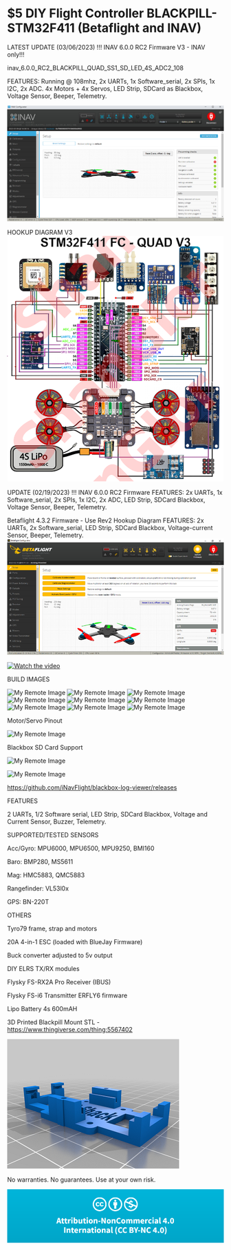 # $5 DIY Flight Controller BLACKPILL-STM32F411 (Betaflight and INAV)

LATEST UPDATE (03/06/2023) !!!     INAV 6.0.0 RC2 Firmware V3 - INAV only!!!

inav_6.0.0_RC2_BLACKPILL_QUAD_SS1_SD_LED_4S_ADC2_108

FEATURES: Running @ 108mhz, 2x UARTs, 1x Software_serial, 2x SPIs, 1x I2C, 2x ADC.
4x Motors + 4x Servos, LED Strip, SDCard as Blackbox, Voltage Sensor, Beeper, Telemetry.

![My Remote Image](https://github.com/EonClaw/10Dollar-Flight-Controller-STM32F411CEU6/blob/main/images/blackpill-fc-pinout-LARGE-rev3-QUAD-inav.png?dl=0)

HOOKUP DIAGRAM V3
![My Remote Image](https://github.com/EonClaw/10Dollar-Flight-Controller-STM32F411CEU6/blob/main/images/blackpill-fc-pinout-LARGE-rev3-QUAD.png?dl=0)

UPDATE (02/19/2023) !!!     INAV 6.0.0 RC2 Firmware
FEATURES: 2x UARTs, 1x Software_serial, 2x SPIs, 1x I2C, 2x ADC, LED Strip, SDCard Blackbox, Voltage Sensor, Beeper, Telemetry.

Betaflight 4.3.2 Firmware  - Use Rev2 Hookup Diagram
FEATURES: 2x UARTs, 2x Software_serial, LED Strip, SDCard Blackbox, Voltage-current Sensor, Beeper, Telemetry.
![My Remote Image](https://github.com/EonClaw/10Dollar-Flight-Controller-STM32F411CEU6/blob/main/images/betaflight432-480.png?dl=0)

[![Watch the video](https://github.com/EonClaw/DIY-Flight-Controller-STM32F411CEU6/blob/main/images/YT-VID-BIG.png)](https://www.youtube.com/embed/4ur5MpvDCFg)

BUILD IMAGES

![My Remote Image](https://github.com/EonClaw/DIY-Flight-Controller-STM32F411CEU6/blob/main/images/thumbs/thumb-20220921_230136.jpg?dl=0)
![My Remote Image](https://github.com/EonClaw/DIY-Flight-Controller-STM32F411CEU6/blob/main/images/thumbs/thumb-20221009_025947.jpg?dl=0)
![My Remote Image](https://github.com/EonClaw/DIY-Flight-Controller-STM32F411CEU6/blob/main/images/thumbs/thumb-20221010_201518.jpg?dl=0)
![My Remote Image](https://github.com/EonClaw/DIY-Flight-Controller-STM32F411CEU6/blob/main/images/thumbs/thumb-20221014_203524-ed.jpg?dl=0)
![My Remote Image](https://github.com/EonClaw/DIY-Flight-Controller-STM32F411CEU6/blob/main/images/thumbs/thumb-20221014_205547.jpg?dl=0)
![My Remote Image](https://github.com/EonClaw/DIY-Flight-Controller-STM32F411CEU6/blob/main/images/thumbs/thumb-20221014_214014.jpg?dl=0)
![My Remote Image](https://github.com/EonClaw/DIY-Flight-Controller-STM32F411CEU6/blob/main/images/thumbs/thumb-20221014_214036.jpg?dl=0)
![My Remote Image](https://github.com/EonClaw/DIY-Flight-Controller-STM32F411CEU6/blob/main/images/thumbs/thumb-20221015_083626.jpg?dl=0)
![My Remote Image](https://github.com/EonClaw/DIY-Flight-Controller-STM32F411CEU6/blob/main/images/thumbs/thumb-20221016_135220.jpg?dl=0)

Motor/Servo Pinout

![My Remote Image](https://github.com/EonClaw/DIY-Flight-Controller-STM32F411CEU6/blob/main/images/Motor-Servo-Pinouts-black1.png?dl=0)

Blackbox SD Card Support

![My Remote Image](https://github.com/EonClaw/DIY-Flight-Controller-STM32F411CEU6/blob/main/images/inavbb2.png?dl=0)

![My Remote Image](https://github.com/EonClaw/DIY-Flight-Controller-STM32F411CEU6/blob/main/images/bbexplorer.png?dl=0)

https://github.com/iNavFlight/blackbox-log-viewer/releases

FEATURES

2 UARTs, 1/2 Software serial, LED Strip, SDCard Blackbox, Voltage and Current Sensor, Buzzer, Telemetry.

SUPPORTED/TESTED SENSORS

Acc/Gyro: MPU6000, MPU6500, MPU9250, BMI160

Baro: BMP280, MS5611

Mag: HMC5883, QMC5883 

Rangefinder: VL53l0x

GPS: BN-220T

OTHERS

Tyro79 frame, strap and motors

20A 4-in-1 ESC (loaded with BlueJay Firmware)

Buck converter adjusted to 5v output

DIY ELRS TX/RX modules

Flysky FS-RX2A Pro Receiver (IBUS)

Flysky FS-i6 Transmitter ERFLY6 firmware

Lipo Battery 4s 600mAH

3D Printed Blackpill Mount STL - https://www.thingiverse.com/thing:5567402

![My Remote Image](https://github.com/EonClaw/10Dollar-Flight-Controller-STM32F411CEU6/blob/main/images/blkpil-05-50.png?dl=0)

No warranties. No guarantees. Use at your own risk. 

![My Remote Image](https://github.com/EonClaw/10Dollar-Flight-Controller-STM32F411CEU6/blob/main/images/cc.png?dl=0)
